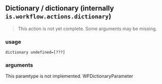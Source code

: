 
## Dictionary / dictionary (internally `is.workflow.actions.dictionary`)

> This action is not yet complete. Some arguments may be missing.


### usage
`dictionary undefined=[???]`

### arguments
This paramtype is not implemented. WFDictionaryParameter

